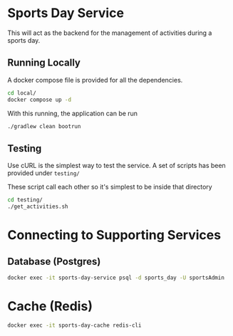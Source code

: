 # Sports Day Service

This will act as the backend for the management of activities during a sports day.

## Running Locally
A docker compose file is provided for all the dependencies.

```bash
cd local/
docker compose up -d
```

With this running, the application can be run
```bash
./gradlew clean bootrun
```

## Testing
Use cURL is the simplest way to test the service.
A set of scripts has been provided under `testing/`

These script call each other so it's simplest to be inside that directory

```bash
cd testing/
./get_activities.sh
```

# Connecting to Supporting Services

## Database (Postgres)
```bash
docker exec -it sports-day-service psql -d sports_day -U sportsAdmin
```

# Cache (Redis)
```bash
docker exec -it sports-day-cache redis-cli
```
